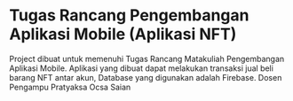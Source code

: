 # Tugas Rancang Pengembangan Aplikasi Mobile (Aplikasi NFT)
Project dibuat untuk memenuhi Tugas Rancang Matakuliah Pengembangan Aplikasi Mobile. Aplikasi yang dibuat dapat melakukan transaksi jual beli barang NFT antar akun, Database yang digunakan adalah Firebase. Dosen Pengampu Pratyaksa Ocsa Saian
